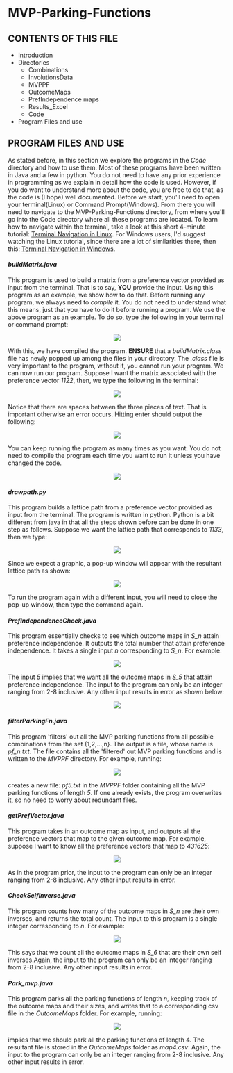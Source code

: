 # MVP-Parking-Functions
CONTENTS OF THIS FILE
---------------------

 * Introduction
 * Directories
    * Combinations
    * InvolutionsData
    * MVPPF
    * OutcomeMaps
    * PrefIndependence maps
    * Results_Excel
    * Code
 * Program Files and use







PROGRAM FILES AND USE
---------------------
As stated before, in this section we explore the programs in the *Code* directory and how to use them. Most of these programs have been written in Java and a few in python. You do not need to have any prior experience in programming as we explain in detail how the code is used. However, if you do want to understand more about the code, you are free to do that, as the code is (I hope) well documented. Before we start, you'll need to open your terminal(Linux) or Command Prompt(Windows). From there you will need to navigate to the MVP-Parking-Functions directory, from where you'll go into the Code directory where all these programs are located. To learn how to navigate within the terminal, take a look at this short 4-minute tutorial: <a taget="_blank" title="hello" href="https://www.youtube.com/watch?v=xp6oHaStwww">Terminal Navigation in Linux</a>. For Windows users, I'd suggest watching the Linux tutorial, since there are a lot of similarities there, then this: <a taget="_blank" title="hello" href="https://www.youtube.com/watch?v=7ABkcHLdG_A">Terminal Navigation in Windows</a>.

#### *buildMatrix.java* ####
This program is used to build a matrix from a preference vector provided as input from the terminal. That is to say, **YOU** provide the input. Using this program as an example, we show how to do that. Before running any program, we always need to *compile* it. You do not need to understand what this means, just that you have to do it before running a program. We use the above program as an example. To do so, type the following in your terminal or command prompt:
                  <p align="center">
                       ![](/Snippets/compile1.png)
                  </p>
With this, we have compiled the program. **ENSURE** that a *buildMatrix.class* file has newly popped up among the files in your directory. The *.class* file is very important to the program, without it, you cannot run your program. We can now run our program. Suppose I want the matrix associated with the preference vector *1122*, then, we type the following in the terminal:
                   <p align="center">
                       ![](/Snippets/build.png)
                  </p>
Notice that there are spaces between the three pieces of text. That is important otherwise an error occurs. Hitting enter should output the following:
                   <p align="center">
                       ![](/Snippets/output1.png)
                  </p>
You can keep running the program as many times as you want. You do not need to compile the program each time you want to run it unless you have changed the code.
                   <p align="center">
                       ![](/Snippets/examples1.png)
                  </p>

#### *drawpath.py* ####
This program builds a lattice path from a preference vector provided as input from the terminal. The program is written in python. Python is a bit different from java in that all the steps shown before can be done in one step as follows. Suppose we want the lattice path that corresponds to *1133*, then we type:
                  <p align="center">
                       ![](/Snippets/draw.png)
                  </p>
Since we expect a graphic, a pop-up window will appear with the resultant lattice path as shown:
                   <p align="center">
                       ![](/Snippets/example2.png)
                  </p>
To run the program again with a different input, you will need to close the pop-up window, then type the command again.

#### *PrefIndependenceCheck.java* ####
This program essentially checks to see which outcome maps in *S_n* attain preference independence. It outputs the total number that attain preference independence. It takes a single input *n* corresponding to *S_n*. For example:
                     <p align="center">
                       ![](/Snippets/equal.png)
                    </p>
                     
The input *5* implies that we want all the outcome maps in *S_5* that attain preference independence. The input to the program can only be an integer ranging from 2-8 inclusive. Any other input results in error as shown below:
                     <p align="center">
                       ![](/Snippets/error1.png)
                     </p>

#### *filterParkingFn.java* ####
This program 'filters' out all the MVP parking functions from all possible combinations from the set \{1,2,...,n\}. The output is a file, whose name is *pf_n.txt*. The file contains all the 'filtered' out MVP parking functions and is written to the *MVPPF* directory. For example, running:
                     <p align="center">
                       ![](/Snippets/filter.png)
                    </p>
creates a new file: *pf5.txt* in the *MVPPF* folder containing all the MVP parking functions of length *5*. If one already exists, the program overwrites it, so no need to worry about redundant files.

#### *getPrefVector.java* ####
This program takes in an outcome map as input, and outputs all the preference vectors that map to the given outcome map. For example, suppose I want to know all the preference vectors that map to *431625*:
                     <p align="center">
                       ![](/Snippets/prefVectors.png)
                    </p>
As in the program prior, the input to the program can only be an integer ranging from 2-8 inclusive. Any other input results in error.

#### *CheckSelfInverse.java* ####
This program counts how many of the outcome maps in *S_n* are their own inverses, and returns the total count. The input to this program is a single integer corresponding to *n*. For example:
                    <p align="center">
                       ![](/Snippets/inverse.png)
                    </p>
This says that we count all the outcome maps in *S_6* that are their own self inverses.Again, the input to the program can only be an integer ranging from 2-8 inclusive. Any other input results in error.


#### *Park_mvp.java* ####
This program parks all the parking functions of length *n*, keeping track of the outcome maps and their sizes, and writes that to a corresponding csv file in the *OutcomeMaps* folder. For example, running:
                  <p align="center">
                     ![](/Snippets/mvp.png)
                  </p>
implies that we should park all the parking functions of length 4. The resultant file is stored in the *OutcomeMaps* folder as *map4.csv*. Again, the input to the program can only be an integer ranging from 2-8 inclusive. Any other input results in error.
